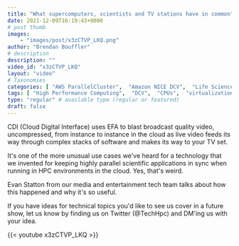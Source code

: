 ```yaml
---
title: "What supercomputers, scientists and TV stations have in common"
date: 2021-12-09T16:19:43+0000
# post thumb
images:
    - "images/post/x3zCTVP_LKQ.png"
author: "Brendan Bouffler"
# description
description: ""
video_id: "x3zCTVP_LKQ"
layout: "video"
# Taxonomies
categories: [ "AWS ParallelCluster",  "Amazon NICE DCV",  "Life Sciences", ]
tags: [ "High Performance Computing",  "DCV",  "CPUs",  "virtualization",  "TV",  "ParallelCluster",  "EC2",  "broadcast",  "Storage",  "HPC",  "Covid-19",  "uncompressed video",  "Lustre",  "Schedulers",  "vizualization",  "GPUs",  "CDI",  "techshorts", ]
type: "regular" # available type (regular or featured)
draft: false
---
```


CDI (Cloud Digital Interface) uses EFA to blast broadcast quality video, uncompressed, from instance to instance in the cloud as live video feeds its way through complex stacks of software and makes its way to your TV set.

It's one of the more unusual use cases we've heard for a technology that we invented for keeping highly parallel scientific applications in sync when running in HPC environments in the cloud. Yes, that's weird.

Evan Statton from our media and entertainment tech team talks about how this happened and why it's so useful.

If you have ideas for technical topics you'd like to see us cover in a future show, let us know by finding us on Twitter (@TechHpc) and DM'ing us with your idea.

{{< youtube x3zCTVP_LKQ >}}